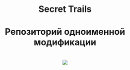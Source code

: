 <h1 align="center">Secret Trails</h>
 
<h1 align="center">Репозиторий одноименной модификации</h>
 
<h1 align="center">
<img src="https://i.imgur.com/Qr5aeyY.png" height=/></h1>
